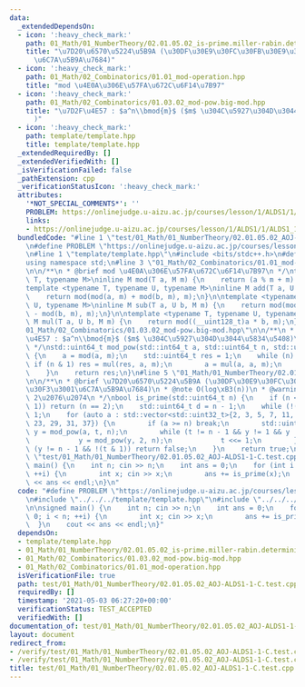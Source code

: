 ```yaml
---
data:
  _extendedDependsOn:
  - icon: ':heavy_check_mark:'
    path: 01_Math/01_NumberTheory/02.01.05.02_is-prime.miller-rabin.deterministic.hpp
    title: "\u7D20\u6570\u5224\u5B9A (\u30DF\u30E9\u30FC\u30FB\u30E9\u30D3\u30F3\u3001\
      \u6C7A\u5B9A\u7684)"
  - icon: ':heavy_check_mark:'
    path: 01_Math/02_Combinatorics/01.01_mod-operation.hpp
    title: "mod \u4E0A\u306E\u57FA\u672C\u6F14\u7B97"
  - icon: ':heavy_check_mark:'
    path: 01_Math/02_Combinatorics/01.03.02_mod-pow.big-mod.hpp
    title: "\u7D2F\u4E57 : $a^n\\bmod{m}$ ($m$ \u304C\u5927\u304D\u3044\u5834\u5408\
      )"
  - icon: ':heavy_check_mark:'
    path: template/template.hpp
    title: template/template.hpp
  _extendedRequiredBy: []
  _extendedVerifiedWith: []
  _isVerificationFailed: false
  _pathExtension: cpp
  _verificationStatusIcon: ':heavy_check_mark:'
  attributes:
    '*NOT_SPECIAL_COMMENTS*': ''
    PROBLEM: https://onlinejudge.u-aizu.ac.jp/courses/lesson/1/ALDS1/1/ALDS1_1_C
    links:
    - https://onlinejudge.u-aizu.ac.jp/courses/lesson/1/ALDS1/1/ALDS1_1_C
  bundledCode: "#line 1 \"test/01_Math/01_NumberTheory/02.01.05.02_AOJ-ALDS1-1-C.test.cpp\"\
    \n#define PROBLEM \"https://onlinejudge.u-aizu.ac.jp/courses/lesson/1/ALDS1/1/ALDS1_1_C\"\
    \n#line 1 \"template/template.hpp\"\n#include <bits/stdc++.h>\n#define int int64_t\n\
    using namespace std;\n#line 3 \"01_Math/02_Combinatorics/01.01_mod-operation.hpp\"\
    \n\n/**\n * @brief mod \u4E0A\u306E\u57FA\u672C\u6F14\u7B97\n */\ntemplate <typename\
    \ T, typename M>\ninline M mod(T a, M m) {\n    return (a % m + m) % m;\n}\n\n\
    template <typename T, typename U, typename M>\ninline M add(T a, U b, M m) {\n\
    \    return mod(mod(a, m) + mod(b, m), m);\n}\n\ntemplate <typename T, typename\
    \ U, typename M>\ninline M sub(T a, U b, M m) {\n    return mod(mod(a, m) + m\
    \ - mod(b, m), m);\n}\n\ntemplate <typename T, typename U, typename M>\ninline\
    \ M mul(T a, U b, M m) {\n    return mod((__uint128_t)a * b, m);\n}\n#line 3 \"\
    01_Math/02_Combinatorics/01.03.02_mod-pow.big-mod.hpp\"\n\n/**\n * @brief \u7D2F\
    \u4E57 : $a^n\\bmod{m}$ ($m$ \u304C\u5927\u304D\u3044\u5834\u5408)\n * @note O(log(n))\n\
    \ */\nstd::uint64_t mod_pow(std::int64_t a, std::uint64_t n, std::uint64_t m)\
    \ {\n    a = mod(a, m);\n    std::uint64_t res = 1;\n    while (n) {\n       \
    \ if (n & 1) res = mul(res, a, m);\n        a = mul(a, a, m);\n        n >>= 1;\n\
    \    }\n    return res;\n}\n#line 5 \"01_Math/01_NumberTheory/02.01.05.02_is-prime.miller-rabin.deterministic.hpp\"\
    \n\n/**\n * @brief \u7D20\u6570\u5224\u5B9A (\u30DF\u30E9\u30FC\u30FB\u30E9\u30D3\
    \u30F3\u3001\u6C7A\u5B9A\u7684)\n * @note O(log\xB3(n))\n * @warning n \u2264\
    \ 2\u2076\u2074\n */\nbool is_prime(std::uint64_t n) {\n    if (n < 2 || !(n &\
    \ 1)) return (n == 2);\n    std::uint64_t d = n - 1;\n    while (!(d & 1)) d >>=\
    \ 1;\n    for (auto a : std::vector<std::uint32_t>{2, 3, 5, 7, 11, 13, 17, 19,\
    \ 23, 29, 31, 37}) {\n        if (a >= n) break;\n        std::uint64_t t = d,\
    \ y = mod_pow(a, t, n);\n        while (t != n - 1 && y != 1 && y != n - 1) {\n\
    \            y = mod_pow(y, 2, n);\n            t <<= 1;\n        }\n        if\
    \ (y != n - 1 && !(t & 1)) return false;\n    }\n    return true;\n}\n#line 4\
    \ \"test/01_Math/01_NumberTheory/02.01.05.02_AOJ-ALDS1-1-C.test.cpp\"\n\nsigned\
    \ main() {\n    int n; cin >> n;\n    int ans = 0;\n    for (int i = 0; i < n;\
    \ ++i) {\n        int x; cin >> x;\n        ans += is_prime(x);\n    }\n    cout\
    \ << ans << endl;\n}\n"
  code: "#define PROBLEM \"https://onlinejudge.u-aizu.ac.jp/courses/lesson/1/ALDS1/1/ALDS1_1_C\"\
    \n#include \"../../../template/template.hpp\"\n#include \"../../../01_Math/01_NumberTheory/02.01.05.02_is-prime.miller-rabin.deterministic.hpp\"\
    \n\nsigned main() {\n    int n; cin >> n;\n    int ans = 0;\n    for (int i =\
    \ 0; i < n; ++i) {\n        int x; cin >> x;\n        ans += is_prime(x);\n  \
    \  }\n    cout << ans << endl;\n}"
  dependsOn:
  - template/template.hpp
  - 01_Math/01_NumberTheory/02.01.05.02_is-prime.miller-rabin.deterministic.hpp
  - 01_Math/02_Combinatorics/01.03.02_mod-pow.big-mod.hpp
  - 01_Math/02_Combinatorics/01.01_mod-operation.hpp
  isVerificationFile: true
  path: test/01_Math/01_NumberTheory/02.01.05.02_AOJ-ALDS1-1-C.test.cpp
  requiredBy: []
  timestamp: '2021-05-03 06:27:20+00:00'
  verificationStatus: TEST_ACCEPTED
  verifiedWith: []
documentation_of: test/01_Math/01_NumberTheory/02.01.05.02_AOJ-ALDS1-1-C.test.cpp
layout: document
redirect_from:
- /verify/test/01_Math/01_NumberTheory/02.01.05.02_AOJ-ALDS1-1-C.test.cpp
- /verify/test/01_Math/01_NumberTheory/02.01.05.02_AOJ-ALDS1-1-C.test.cpp.html
title: test/01_Math/01_NumberTheory/02.01.05.02_AOJ-ALDS1-1-C.test.cpp
---
```

